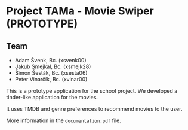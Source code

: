 # Project TAMa - Movie Swiper (PROTOTYPE)

## Team
- Adam Švenk, Bc. (xsvenk00)
- Jakub Smejkal, Bc. (xsmejk28)
- Šimon Šesták, Bc. (xsesta06)
- Peter Vinarčík, Bc. (xvinar00)	

This is a prototype application for the school project. We developed a tinder-like application for the movies.

It uses TMDB and genre preferences to recommend movies to the user.

More information in the `documentation.pdf` file.